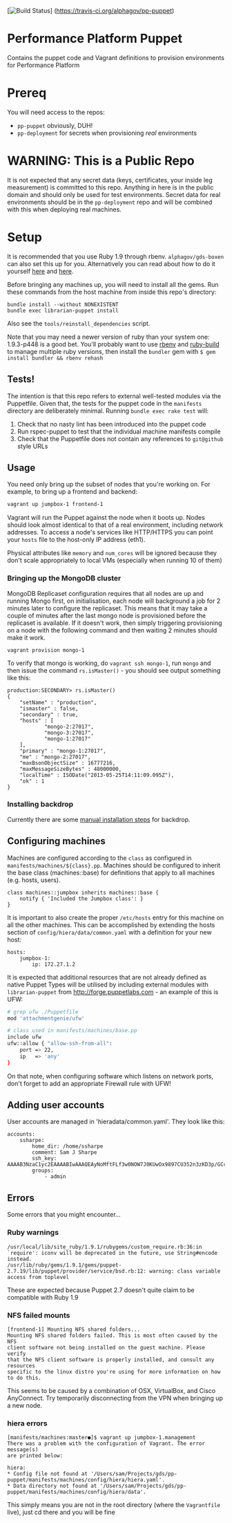 [![Build Status](https://travis-ci.org/alphagov/pp-puppet.png)]
(https://travis-ci.org/alphagov/pp-puppet)

Performance Platform Puppet
===========================

Contains the puppet code and Vagrant definitions to provision environments for Performance Platform

# Prereq

You will need access to the repos:

- `pp-puppet` obviously, DUH!
- `pp-deployment` for secrets when provisioning _real_ environments

# WARNING: This is a Public Repo

It is not expected that any secret data (keys, certificates, your inside leg measurement) is
committed to this repo. Anything in here is in the public domain and should only be used for
test environments. Secret data for real environments should be in the `pp-deployment` repo
and will be combined with this when deploying real machines.

# Setup

It is recommended that you use Ruby 1.9 through rbenv. `alphagov/gds-boxen`
can also set this up for you. Alternatively you can read about how to do it
yourself [here](https://github.com/sstephenson/rbenv/#homebrew-on-mac-os-x)
and [here](http://dan.carley.co/blog/2012/02/07/rbenv-and-bundler/).

Before bringing any machines up, you will need to install all the gems. Run
these commands from the host machine from inside this repo's directory:

    bundle install --without NONEXISTENT
    bundle exec librarian-puppet install

Also see the ``tools/reinstall_dependencies`` script.

Note that you may need a newer version of ruby than your system one: 1.9.3-p448
is a good bet. You'll probably want to use
[rbenv](https://github.com/sstephenson/rbenv) and
[ruby-build](https://github.com/sstephenson/ruby-build) to manage multiple
ruby versions, then install the ``bundler`` gem with 
``$ gem install bundler && rbenv rehash``

## Tests!

The intention is that this repo refers to external well-tested modules via the Puppetfile.
Given that, the tests for the puppet code in the `manifests` directory are deliberately minimal.
Running `bundle exec rake test` will:

1. Check that no nasty lint has been introduced into the puppet code
2. Run rspec-puppet to test that the individual machine manifests compile
3. Check that the Puppetfile does not contain any references to `git@github` style URLs

## Usage

You need only bring up the subset of nodes that you're working on. For
example, to bring up a frontend and backend:
```sh
vagrant up jumpbox-1 frontend-1
```

Vagrant will run the Puppet against the node when it boots up.
Nodes should look almost identical to that of a real environment, including
network addresses. To access a node's services like HTTP/HTTPS you can point
your `hosts` file to the host-only IP address (eth1).

Physical attributes like `memory` and `num_cores` will be ignored because
they don't scale appropriately to local VMs (especially when running 10 of them)

### Bringing up the MongoDB cluster

MongoDB Replicaset configuration requires that all nodes are up and running Mongo first, on
initialisation, each node will background a job for 2 minutes later to configure the replicaset. This
means that it may take a couple of minutes after the last mongo node is provisioned before the replicaset
is available. If it doesn't work, then simply triggering provisioning on a node with the following command
and then waiting 2 minutes should make it work.

```
vagrant provision mongo-1
```

To verify that mongo is working, do `vagrant ssh mongo-1`, run `mongo` and then issue the
command `rs.isMaster()` - you should see output something like this:

```
production:SECONDARY> rs.isMaster()
{
    "setName" : "production",
    "ismaster" : false,
    "secondary" : true,
    "hosts" : [
            "mongo-2:27017",
            "mongo-3:27017",
            "mongo-1:27017"
    ],
    "primary" : "mongo-1:27017",
    "me" : "mongo-2:27017",
    "maxBsonObjectSize" : 16777216,
    "maxMessageSizeBytes" : 48000000,
    "localTime" : ISODate("2013-05-25T14:11:09.095Z"),
    "ok" : 1
}
```

### Installing backdrop

Currently there are some [manual installation steps](https://github.com/alphagov/puppet-backdrop) for backdrop.

## Configuring machines

Machines are configured according to the `class` as configured in `manifests/machines/${class}.pp`. Machines should
be configured to inherit the base class (machines::base) for definitions that apply to all machines (e.g. hosts, users).

```puppet
class machines::jumpbox inherits machines::base {
    notify { 'Included the Jumpbox class': }
}
```

It is important to also create the proper `/etc/hosts` entry for this machine on all the other machines. This can
be accomplished by extending the hosts section of `config/hiera/data/common.yaml` with a definition for your new host:

```
hosts:
    jumpbox-1:
        ip: 172.27.1.2
```

It is expected that additional resources that are not already defined as native Puppet Types will be utilised by
including external modules with `librarian-puppet` from http://forge.puppetlabs.com - an example of this is UFW:

```sh
# grep ufw ./Puppetfile
mod 'attachmentgenie/ufw'

# class used in manifests/machines/base.pp
include ufw
ufw::allow { "allow-ssh-from-all":
    port => 22,
    ip   => 'any'
}
```

On that note, when configuring software which listens on network ports, don't forget to add an appropriate Firewall
rule with UFW!

## Adding user accounts

User accounts are managed in 'hieradata/common.yaml'. They look like this:

```
accounts:
    ssharpe:
        home_dir: /home/ssharpe
        comment: Sam J Sharpe
        ssh_key: AAAAB3NzaC1yc2EAAAABIwAAAQEAyNoMftFLf3w0NOW7J0KUwOx9897CU352n3zKD3p/GCcdH4eMv1QI0BhjItZplWG8TzFSBfWOOSruRh1Gksa1l1jiQcisEio6Wr7kZ7bpvMMA45ZoaDc26HTB+r0BZkNn7Lwwxxvy+1pbqStnnKzb9OTYIyVkb495LS0x1EL/P9S/NWtpm8ZULa1JDplYMA5SqMZnhmlGAXdh8UnjdcdOgOm2ngA+geJBSzVbABECiIAklHU1PRzOtrq8SuO8JmXW6NkuL0aabdTgE6noIm+Nn7T5ufZpOpIGYimVI8+mu+efcBzAp5Q0vTRgSBLfggdczZbFfPXpIt1Ib+LEf+Cuqw==
        groups:
            - admin
```

## Errors

Some errors that you might encounter...

### Ruby warnings
```
/usr/local/lib/site_ruby/1.9.1/rubygems/custom_require.rb:36:in `require': iconv will be deprecated in the future, use String#encode instead.
/usr/lib/ruby/gems/1.9.1/gems/puppet-2.7.19/lib/puppet/provider/service/bsd.rb:12: warning: class variable access from toplevel
```
These are expected because Puppet 2.7 doesn't quite claim to be compatible
with Ruby 1.9

### NFS failed mounts
```
[frontend-1] Mounting NFS shared folders...
Mounting NFS shared folders failed. This is most often caused by the NFS
client software not being installed on the guest machine. Please verify
that the NFS client software is properly installed, and consult any resources
specific to the linux distro you're using for more information on how to do this.
```
This seems to be caused by a combination of OSX, VirtualBox, and Cisco
AnyConnect. Try temporarily disconnecting from the VPN when bringing up a
new node.

### hiera errors
```
[manifests/machines:master●]$ vagrant up jumpbox-1.management
There was a problem with the configuration of Vagrant. The error message(s)
are printed below:

hiera:
* Config file not found at '/Users/sam/Projects/gds/pp-puppet/manifests/machines/config/hiera/hiera.yaml'.
* Data directory not found at '/Users/sam/Projects/gds/pp-puppet/manifests/machines/config/hiera/data'.
```
This simply means you are not in the root directory (where the `Vagrantfile` live), just cd there and you will be fine
